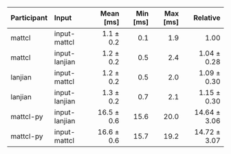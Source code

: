 | Participant | Input | Mean [ms] | Min [ms] | Max [ms] | Relative |
|:---|:---|---:|---:|---:|---:|
| mattcl | input-mattcl | 1.1 ± 0.2 | 0.1 | 1.9 | 1.00 |
| mattcl | input-lanjian | 1.2 ± 0.2 | 0.5 | 2.4 | 1.04 ± 0.28 |
| lanjian | input-mattcl | 1.2 ± 0.2 | 0.5 | 2.0 | 1.09 ± 0.30 |
| lanjian | input-lanjian | 1.3 ± 0.2 | 0.7 | 2.1 | 1.15 ± 0.30 |
| mattcl-py | input-lanjian | 16.5 ± 0.6 | 15.6 | 20.0 | 14.64 ± 3.06 |
| mattcl-py | input-mattcl | 16.6 ± 0.6 | 15.7 | 19.2 | 14.72 ± 3.07 |
